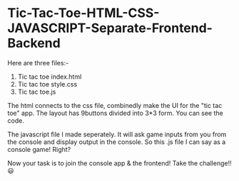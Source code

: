 # Tic-Tac-Toe-HTML-CSS-JAVASCRIPT-Separate-Frontend-Backend

Here are three files:-
1. Tic tac toe index.html
2. Tic tac toe style.css
3. Tic tac toe.js

The html connects to the css file, combinedly make the UI for the "tic tac toe" app.
The layout has 9buttons divided into 3*3 form. You can see the code.

The javascript file I made seperately. It will ask game inputs from you from the console and display output in the console.
So this .js file I can say as a console game! Right?

Now your task is to join the console app & the frontend! Take the challenge!! 😃

